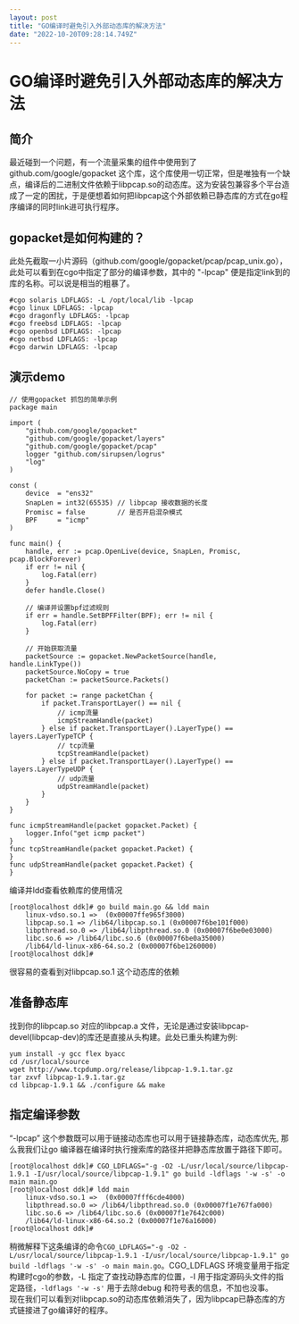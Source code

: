 ```yaml
---
layout: post
title: "GO编译时避免引入外部动态库的解决方法"
date: "2022-10-20T09:28:14.749Z"
---
```

GO编译时避免引入外部动态库的解决方法
===================

简介
--

最近碰到一个问题，有一个流量采集的组件中使用到了github.com/google/gopacket 这个库，这个库使用一切正常，但是唯独有一个缺点，编译后的二进制文件依赖于libpcap.so的动态库。这为安装包兼容多个平台造成了一定的困扰，于是便想着如何把libpcap这个外部依赖已静态库的方式在go程序编译的同时link进可执行程序。

gopacket是如何构建的？
---------------

此处先截取一小片源码（github.com/google/gopacket/pcap/pcap\_unix.go），此处可以看到在cgo中指定了部分的编译参数，其中的 "-lpcap" 便是指定link到的库的名称。可以说是相当的粗暴了。

    #cgo solaris LDFLAGS: -L /opt/local/lib -lpcap
    #cgo linux LDFLAGS: -lpcap
    #cgo dragonfly LDFLAGS: -lpcap
    #cgo freebsd LDFLAGS: -lpcap
    #cgo openbsd LDFLAGS: -lpcap
    #cgo netbsd LDFLAGS: -lpcap
    #cgo darwin LDFLAGS: -lpcap
    

演示demo
------

    // 使用gopacket 抓包的简单示例
    package main
    
    import (
    	"github.com/google/gopacket"
    	"github.com/google/gopacket/layers"
    	"github.com/google/gopacket/pcap"
    	logger "github.com/sirupsen/logrus"
    	"log"
    )
    
    const (
    	device  = "ens32"
    	SnapLen = int32(65535) // libpcap 接收数据的长度
    	Promisc = false        // 是否开启混杂模式
    	BPF     = "icmp"
    )
    
    func main() {
    	handle, err := pcap.OpenLive(device, SnapLen, Promisc, pcap.BlockForever)
    	if err != nil {
    		log.Fatal(err)
    	}
    	defer handle.Close()
    
    	// 编译并设置bpf过滤规则
    	if err = handle.SetBPFFilter(BPF); err != nil {
    		log.Fatal(err)
    	}
    
    	// 开始获取流量
    	packetSource := gopacket.NewPacketSource(handle, handle.LinkType())
    	packetSource.NoCopy = true
    	packetChan := packetSource.Packets()
    
    	for packet := range packetChan {
    		if packet.TransportLayer() == nil {
    			// icmp流量
    			icmpStreamHandle(packet)
    		} else if packet.TransportLayer().LayerType() == layers.LayerTypeTCP {
    			// tcp流量
    			tcpStreamHandle(packet)
    		} else if packet.TransportLayer().LayerType() == layers.LayerTypeUDP {
    			// udp流量
    			udpStreamHandle(packet)
    		}
    	}
    }
    
    func icmpStreamHandle(packet gopacket.Packet) {
    	logger.Info("get icmp packet")
    }
    func tcpStreamHandle(packet gopacket.Packet) {
    }
    func udpStreamHandle(packet gopacket.Packet) {
    }
    

编译并ldd查看依赖库的使用情况

    [root@localhost ddk]# go build main.go && ldd main
    	linux-vdso.so.1 =>  (0x00007ffe965f3000)
    	libpcap.so.1 => /lib64/libpcap.so.1 (0x00007f6be101f000)
    	libpthread.so.0 => /lib64/libpthread.so.0 (0x00007f6be0e03000)
    	libc.so.6 => /lib64/libc.so.6 (0x00007f6be0a35000)
    	/lib64/ld-linux-x86-64.so.2 (0x00007f6be1260000)
    [root@localhost ddk]# 
    

很容易的查看到对libpcap.so.1 这个动态库的依赖

准备静态库
-----

找到你的libpcap.so 对应的libpcap.a 文件，无论是通过安装libpcap-devel(libpcap-dev)的库还是直接从头构建。此处已重头构建为例:

    yum install -y gcc flex byacc
    cd /usr/local/source
    wget http://www.tcpdump.org/release/libpcap-1.9.1.tar.gz
    tar zxvf libpcap-1.9.1.tar.gz
    cd libpcap-1.9.1 && ./configure && make
    

指定编译参数
------

“-lpcap” 这个参数既可以用于链接动态库也可以用于链接静态库，动态库优先, 那么我我们让go 编译器在编译时执行搜索库的路径并把静态库放置于路径下即可。

    [root@localhost ddk]# CGO_LDFLAGS="-g -O2 -L/usr/local/source/libpcap-1.9.1 -I/usr/local/source/libpcap-1.9.1" go build -ldflags '-w -s' -o main main.go
    [root@localhost ddk]# ldd main
    	linux-vdso.so.1 =>  (0x00007fff6cde4000)
    	libpthread.so.0 => /lib64/libpthread.so.0 (0x00007f1e767fa000)
    	libc.so.6 => /lib64/libc.so.6 (0x00007f1e7642c000)
    	/lib64/ld-linux-x86-64.so.2 (0x00007f1e76a16000)
    [root@localhost ddk]# 
    

稍微解释下这条编译的命令`CGO_LDFLAGS="-g -O2 -L/usr/local/source/libpcap-1.9.1 -I/usr/local/source/libpcap-1.9.1" go build -ldflags '-w -s' -o main main.go`。CGO\_LDFLAGS 环境变量用于指定构建时cgo的参数，-L 指定了查找动静态库的位置，-I 用于指定源码头文件的指定路径，`-ldflags '-w -s'` 用于去除debug 和符号表的信息，不加也没事。  
现在我们可以看到对libpcap.so的动态库依赖消失了，因为libpcap已静态库的方式链接进了go编译好的程序。